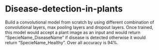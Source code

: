 # Disease-detection-in-plants

Build a convolutional model from scratch by using different combination of convolutional layers, max pooling layers and dropout layers. Once trained, this model would accept a plant image as an input and would return “SpecieName_DiseaseName” if disease is detected otherwise it would return “SpecieName_Healthy”.
Over all accuracy is 94%. 
